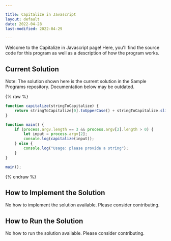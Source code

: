 ```yaml
---

title: Capitalize in Javascript
layout: default
date: 2022-04-28
last-modified: 2022-04-29

---
```


Welcome to the Capitalize in Javascript page! Here, you'll find the source code for this program as well as a description of how the program works.

## Current Solution

Note: The solution shown here is the current solution in the Sample Programs repository. Documentation below may be outdated.

{% raw %}

```Javascript
function capitalize(stringToCapitalize) {
    return stringToCapitalize[0].toUpperCase() + stringToCapitalize.slice(1);
}

function main() {
    if (process.argv.length == 3 && process.argv[2].length > 0) {
        let input = process.argv[2];
        console.log(capitalize(input)); 
    } else {
        console.log("Usage: please provide a string");
    }
}

main();

```

{% endraw %}

## How to Implement the Solution

No how to implement the solution available. Please consider contributing.

## How to Run the Solution

No how to run the solution available. Please consider contributing.